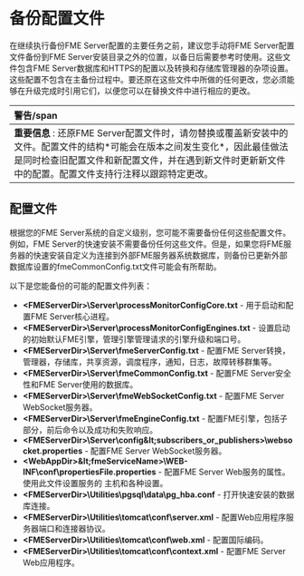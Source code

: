 # 备份配置文件

在继续执行备份FME Server配置的主要任务之前，建议您手动将FME Server配置文件备份到FME Server安装目录之外的位置，以备日后需要参考时使用。这些文件包含FME Server数据库和HTTPS的配置以及转换和存储库管理器的杂项设置。这些配置不包含在主备份过程中。要还原在这些文件中所做的任何更改，您必须能够在升级完成时引用它们，以便您可以在替换文件中进行相应的更改。

|  警告/span |
| :--- |
|  **重要信息** : 还原FME Server配置文件时，请勿替换或覆盖新安装中的文件。配置文件的结构\*可能会在版本之间发生变化\*，因此最佳做法是同时检查旧配置文件和新配置文件，并在遇到新文件时更新新文件中的配置。配置文件支持行注释以跟踪特定更改。 |

## 配置文件

根据您的FME Server系统的自定义级别，您可能不需要备份任何这些配置文件。例如，FME Server的快速安装不需要备份任何这些文件。但是，如果您将FME服务器的快速安装自定义为连接到外部FME服务器系统数据库，则备份已更新外部数据库设置的fmeCommonConfig.txt文件可能会有所帮助。

以下是您能备份的可能的配置文件列表：

* **&lt;FMEServerDir&gt;\Server\processMonitorConfigCore.txt** - 用于启动和配置FME Server核心进程。
* **&lt;FMEServerDir&gt;\Server\processMonitorConfigEngines.txt** - 设置启动的初始默认FME引擎，管理引擎管理请求的引擎升级和端口号。
* **&lt;FMEServerDir&gt;\Server\fmeServerConfig.txt** -  配置FME Server转换，管理器，存储库，共享资源，调度程序，通知，日志，故障转移群集等。
* **&lt;FMEServerDir&gt;\Server\fmeCommonConfig.txt** -  配置FME Server安全性和FME Server使用的数据库。
* **&lt;FMEServerDir&gt;\Server\fmeWebSocketConfig.txt** - 配置FME Server WebSocket服务器。
* **&lt;FMEServerDir&gt;\Server\fmeEngineConfig.txt** - 配置FME引擎，包括子部分，前后命令以及成功和失败响应。
* **&lt;FMEServerDir&gt;\Server\config\&lt;subscribers\_or\_publishers&gt;\websocket.properties** - 配置FME Server WebSocket服务器。
* **&lt;WebAppDir&gt;\&lt;fmeServiceName&gt;\WEB-INF\conf\propertiesFile.properties** - 配置FME Server Web服务的属性。使用此文件设置服务的   主机和各种设置。
* **&lt;FMEServerDir&gt;\Utilities\pgsql\data\pg\_hba.conf** - 打开快速安装的数据库连接。
* **&lt;FMEServerDir&gt;\Utilities\tomcat\conf\server.xml** - 配置Web应用程序服务器端口和连接器协议。
* **&lt;FMEServerDir&gt;\Utilities\tomcat\conf\web.xml** - 配置国际编码。
* **&lt;FMEServerDir&gt;\Utilities\tomcat\conf\context.xml** - 配置FME Server Web应用程序。

